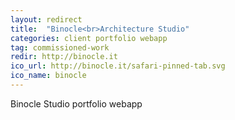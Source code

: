 ```yaml
---
layout: redirect
title:  "Binocle<br>Architecture Studio"
categories: client portfolio webapp
tag: commissioned-work
redir: http://binocle.it
ico_url: http://binocle.it/safari-pinned-tab.svg
ico_name: binocle
---
```


Binocle Studio portfolio webapp
